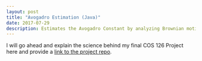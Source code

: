 ```yaml
---
layout: post
title: "Avogadro Estimation (Java)"
date: 2017-07-29
description: Estimates the Avogadro Constant by analyzing Brownian motion in polystyrene beads suspended in water
---
```

I will go ahead and explain the science behind my final COS 126 Project here and provide a 
[link to the project repo](https://github.com/justintranjt/avogadro-estimate).
